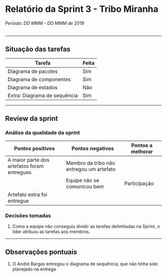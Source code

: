 # Relatório da Sprint 3 - Tribo Miranha

###### Período: DD MMM - DD MMM de 2019

------

## Situação das tarefas

| Tarefa | Feita |
| ------ | ----- |
|   Diagrama de pacotes   |  Sim  |
|   Diagrama de componentes |  Sim  |
|   Diagrama de estados   |  Não  |
|   Extra: Diagrama de sequência | Sim |

---

## Review da sprint

### Análise da qualidade da sprint

| Pontos positivos | Pontos negativos | Pontos a melhorar |
| ---------------- | ---------------- | ----------------- |
|  A maior parte dos artefatos foram entregues  | Membro da tribo não entregou um artefato |  |
|  | Equipe não se comunicou bem  | Participação |
| Artefato extra foi entregue |    |    |

### Decisões tomadas

1. Como a equipe não conseguiu dividir as tarefas delimitadas na Sprint, o líder atribuiu as tarefas aos membros.

---

## Observações pontuais

1. O André Bargas entregou o diagrama de sequência, que não tinha sido planejado na entrega